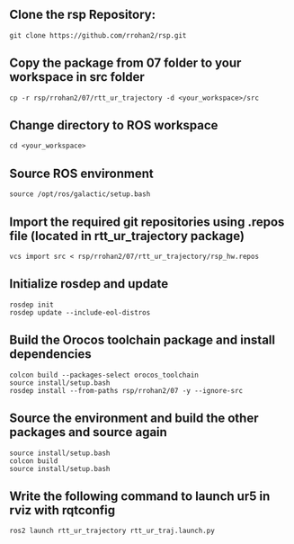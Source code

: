 ## Clone the rsp Repository:
```
git clone https://github.com/rrohan2/rsp.git
```
## Copy the package from 07 folder to your workspace in src folder
```
cp -r rsp/rrohan2/07/rtt_ur_trajectory -d <your_workspace>/src
```
## Change directory to ROS workspace
```
cd <your_workspace>
```
## Source ROS environment
```
source /opt/ros/galactic/setup.bash
```
## Import the required git repositories using .repos file (located in rtt_ur_trajectory package)
```
vcs import src < rsp/rrohan2/07/rtt_ur_trajectory/rsp_hw.repos
```
## Initialize rosdep and update
```
rosdep init
rosdep update --include-eol-distros
```
## Build the Orocos toolchain package and install dependencies
```
colcon build --packages-select orocos_toolchain
source install/setup.bash
rosdep install --from-paths rsp/rrohan2/07 -y --ignore-src
```
## Source the environment and build the other packages and source again
```
source install/setup.bash
colcon build
source install/setup.bash
```
## Write the following command to launch ur5 in rviz with rqtconfig
```
ros2 launch rtt_ur_trajectory rtt_ur_traj.launch.py
```
